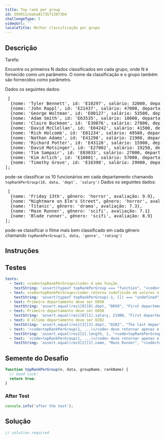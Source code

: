 ```yaml
---
title: Top rank per group
id: 595011cba5a81735713873bd
challengeType: 5
videoUrl: ''
localeTitle: Melhor classificação por grupo
---
```


## Descrição
<section id="description"> Tarefa: <p> Encontre os primeiros N dados classificados em cada grupo, onde N é fornecido como um parâmetro. O nome da classificação e o grupo também são fornecidos como parâmetro. </p> Dados os seguintes dados: <pre> [
  {nome: &#39;Tyler Bennett&#39;, id: &#39;E10297&#39;, salário: 32000, departamento: &#39;D101&#39;},
  {nome: &#39;John Rappl&#39;, id: &#39;E21437&#39;, salário: 47000, departamento: &#39;D050&#39;},
  {nome: &#39;George Woltman&#39;, id: &#39;E00127&#39;, salário: 53500, departamento: &#39;D101&#39;},
  {nome: &#39;Adam Smith&#39;, id: &#39;E63535&#39;, salário: 18000, departamento: &#39;D202&#39;},
  {name: &#39;Claire Buckman&#39;, id: &#39;E39876&#39;, salário: 27800, departamento: &#39;D202&#39;},
  {nome: &#39;David McClellan&#39;, id: &#39;E04242&#39;, salário: 41500, departamento: &#39;D101&#39;},
  {nome: &#39;Rich Holcomb&#39;, id: &#39;E01234&#39;, salário: 49500, departamento: &#39;D202&#39;},
  {nome: &#39;Nathan Adams&#39;, id: &#39;E41298&#39;, salário: 21900, departamento: &#39;D050&#39;},
  {nome: &#39;Richard Potter&#39;, id: &#39;E43128&#39;, salário: 15900, departamento: &#39;D101&#39;},
  {nome: &#39;David Motsinger&#39;, id: &#39;E27002&#39;, salário: 19250, departamento: &#39;D202&#39;},
  {nome: &#39;Tim Sampair&#39;, id: &#39;E03033&#39;, salário: 27000, departamento: &#39;D101&#39;},
  {nome: &#39;Kim Arlich&#39;, id: &#39;E10001&#39;, salário: 57000, departamento: &#39;D190&#39;},
  {nome: &#39;Timothy Grove&#39;, id: &#39;E16398&#39;, salário: 29900, departamento: &#39;D190&#39;}
];
</pre> pode-se classificar os 10 funcionários em cada departamento chamando <code>topRankPerGroup(10, data, &#39;dept&#39;, &#39;salary&#39;)</code> Dados os seguintes dados: <pre> [
  {name: &#39;Friday 13th&#39;, gênero: &#39;horror&#39;, avaliação: 9.9},
  {nome: &quot;Nightmare on Elm&#39;s Street&quot;, gênero: &#39;horror&#39;, avaliação: 5.7},
  {name: &#39;Titanic&#39;, gênero: &#39;drama&#39;, avaliação: 7.3},
  {name: &#39;Maze Runner&#39;, gênero: &#39;scifi&#39;, avaliação: 7.1}
  {name: &#39;Blade runner&#39;, gênero: &#39;scifi&#39;, avaliação: 8.9}
];
</pre> pode-se classificar o filme mais bem classificado em cada gênero chamando <code>topRankPerGroup(1, data, &#39;genre&#39;, &#39;rating&#39;)</code> </section>

## Instruções
<section id="instructions">
</section>

## Testes
<section id='tests'>

```yml
tests:
  - text: <code>topRankPerGroup</code> é uma função.
    testString: 'assert(typeof topRankPerGroup === "function", "<code>topRankPerGroup</code> is a function.");'
  - text: <code>topRankPerGroup</code> retorna indefinido em valores n negativos.
    testString: 'assert(typeof topRankPerGroup(-1, []) === "undefined", "<code>topRankPerGroup</code> returns undefined on negative n values.");'
  - text: Primeiro departamento deve ser D050
    testString: 'assert.equal(res1[0][0].dept, "D050", "First department must be D050");'
  - text: Primeiro departamento deve ser D050
    testString: 'assert.equal(res1[0][1].salary, 21900, "First department must be D050");'
  - text: O último departamento deve ser D202
    testString: 'assert.equal(res1[3][3].dept, "D202", "The last department must be D202");'
  - text: '<code>topRankPerGroup(1, ...)</code> deve retornar apenas o melhor resultado de classificação por grupo.'
    testString: 'assert.equal(res2[2].length, 1, "<code>topRankPerGroup(1, ...)</code> must return only top ranking result per group.");'
  - text: '<code>topRankPerGroup(1, ...)</code> deve retornar apenas o melhor resultado de classificação por grupo.'
    testString: 'assert.equal(res3[2][1].name, "Maze Runner", "<code>topRankPerGroup(1, ...)</code> must return only top ranking result per group.");'

```

</section>

## Semente do Desafio
<section id='challengeSeed'>

<div id='js-seed'>

```js
function topRankPerGroup(n, data, groupName, rankName) {
  // Good luck!
  return true;
}

```

</div>


### After Test
<div id='js-teardown'>

```js
console.info('after the test');
```

</div>

</section>

## Solução
<section id='solution'>

```js
// solution required
```
</section>
